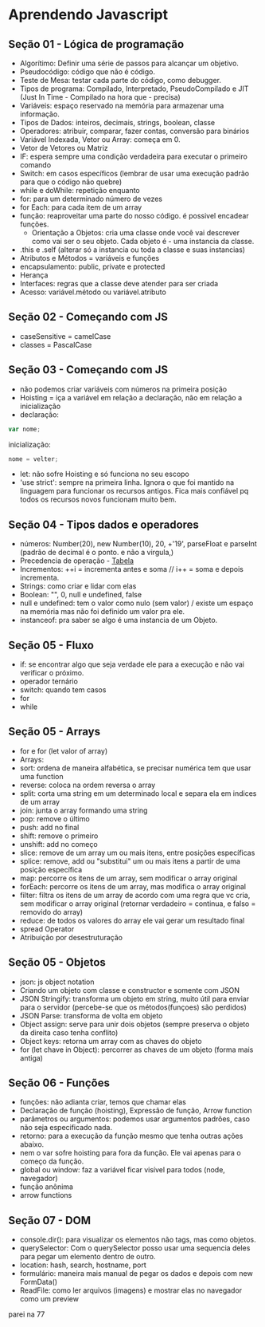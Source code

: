 # Aprendendo Javascript

## Seção 01 - Lógica de programação
- Algorítimo: Definir uma série de passos para alcançar um objetivo.
- Pseudocódigo: código que não é código.
- Teste de Mesa: testar cada parte do código, como debugger.
- Tipos de programa: Compilado, Interpretado, PseudoCompilado e JIT (Just In Time - Compilado na hora que - precisa)
- Variáveis: espaço reservado na memória para armazenar uma informação.
- Tipos de Dados: inteiros, decimais, strings, boolean, classe
- Operadores: atribuir, comparar, fazer contas, conversão para binários
- Variável Indexada, Vetor ou Array: começa em 0.
- Vetor de Vetores ou Matriz
- IF: espera sempre uma condição verdadeira para executar o primeiro comando
- Switch: em casos específicos (lembrar de usar uma execução padrão para que o código não quebre)
- while e doWhile: repetição enquanto
- for: para um determinado número de vezes
- for Each: para cada item de um array
- função: reaproveitar uma parte do nosso código. é possivel encadear funções.
    - Orientação a Objetos: cria uma classe onde você vai descrever como vai ser o seu objeto. Cada objeto é - uma instancia da classe.
- .this e .self (alterar só a instancia ou toda a classe e suas instancias)
- Atributos e Métodos = variáveis e funções
- encapsulamento: public, private e protected
- Herança
- Interfaces: regras que a classe deve atender para ser criada
- Acesso: variável.método ou variável.atributo


## Seção 02 - Começando com JS
- caseSensitive = camelCase
- classes = PascalCase


## Seção 03 - Começando com JS
- não podemos criar variáveis com números na primeira posição
- Hoisting = iça a variável em relação a declaração, não em relação a inicialização
- declaração: 
``` js
var nome;
```
inicialização:
``` js
nome = velter;
```
- let: não sofre Hoisting e só funciona no seu escopo
- 'use strict': sempre na primeira linha. Ignora o que foi mantido na linguagem para funcionar os recursos antigos. Fica mais confiável pq todos os recursos novos funcionam muito bem.

## Seção 04 - Tipos dados e operadores
- números: Number(20), new Number(10), 20, +'19', parseFloat e parseInt (padrão de decimal é o ponto. e não a virgula,)
- Precedencia de operação - [Tabela](https://developer.mozilla.org/pt-BR/docs/Web/JavaScript/Reference/Operators/Operator_Precedence)
- Incrementos: ++i = incrementa antes e soma // i++ = soma e depois incrementa.
- Strings: como criar e lidar com elas
- Boolean: "", 0, null e undefined, false
- null e undefined: tem o valor como nulo (sem valor) / existe um espaço na memória mas não foi definido um valor pra ele.
- instanceof: pra saber se algo é uma instancia de um Objeto.

## Seção 05 - Fluxo
- if: se encontrar algo que seja verdade ele para a execução e não vai verificar o próximo.
- operador ternário
- switch: quando tem casos
- for
- while

## Seção 05 - Arrays
- for e for (let valor of array)
- Arrays:
- sort: ordena de maneira alfabética, se precisar numérica tem que usar uma function
- reverse: coloca na ordem reversa o array
- split: corta uma string em um determinado local e separa ela em indices de um array
- join: junta o array formando uma string
- pop: remove o último
- push: add no final
- shift: remove o primeiro
- unshift: add no começo
- slice: remove de um array um ou mais itens, entre posições específicas
- splice: remove, add ou "substitui" um ou mais itens a partir de uma posição específica
- map: percorre os itens de um array, sem modificar o array original
- forEach: percorre os itens de um array, mas modifica o array original
- filter: filtra os itens de um array de acordo com uma regra que vc cria, sem modificar o array original (retornar verdadeiro = continua, e falso = removido do array)
- reduce: de todos os valores do array ele vai gerar um resultado final
- spread Operator
- Atribuição por desestruturação

## Seção 05 - Objetos
- json: js object notation
- Criando um objeto com classe e constructor e somente com JSON
- JSON Stringify: transforma um objeto em string, muito útil para enviar para o servidor (percebe-se que os métodos(funçoes) são perdidos)
- JSON Parse: transforma de volta em objeto
- Object assign: serve para unir dois objetos (sempre preserva o objeto da direita caso tenha conflito)
- Object keys: retorna um array com as chaves do objeto
- for (let chave in Object): percorrer as chaves de um objeto (forma mais antiga) 

## Seção 06 - Funções
- funções: não adianta criar, temos que chamar elas
- Declaração de função (hoisting), Expressão de função, Arrow function
- parâmetros ou argumentos: podemos usar argumentos padrões, caso não seja especificado nada.
- retorno: para a execução da função mesmo que tenha outras ações abaixo.
- nem o var sofre hoisting para fora da função. Ele vai apenas para o começo da função.
- global ou window: faz a variável ficar visível para todos (node, navegador)
- função anônima
- arrow functions

## Seção 07 - DOM
- console.dir(): para visualizar os elementos não tags, mas como objetos.
- querySelector: Com o querySelector posso usar uma sequencia deles para pegar um elemento dentro de outro.
- location: hash, search, hostname, port
- formulário: maneira mais manual de pegar os dados e depois com new FormData()
- ReadFile: como ler arquivos (imagens) e mostrar elas no navegador como um preview

parei na 77